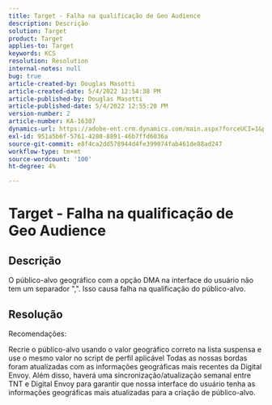 ```yaml
---
title: Target - Falha na qualificação de Geo Audience
description: Descrição
solution: Target
product: Target
applies-to: Target
keywords: KCS
resolution: Resolution
internal-notes: null
bug: true
article-created-by: Douglas Masotti
article-created-date: 5/4/2022 12:54:38 PM
article-published-by: Douglas Masotti
article-published-date: 5/4/2022 12:55:20 PM
version-number: 2
article-number: KA-16307
dynamics-url: https://adobe-ent.crm.dynamics.com/main.aspx?forceUCI=1&pagetype=entityrecord&etn=knowledgearticle&id=0a1d1459-a9cb-ec11-a7b6-6045bd00d7cd
exl-id: 951a5b6f-5761-4280-8891-46b7ffd6036a
source-git-commit: e8f4ca2dd578944d4fe399074fab461de88ad247
workflow-type: tm+mt
source-wordcount: '100'
ht-degree: 4%

---
```


# Target - Falha na qualificação de Geo Audience

## Descrição


O público-alvo geográfico com a opção DMA na interface do usuário não tem um separador &quot;,&quot;. Isso causa falha na qualificação do público-alvo.


## Resolução


Recomendações:

Recrie o público-alvo usando o valor geográfico correto na lista suspensa e use o mesmo valor no script de perfil aplicável Todas as nossas bordas foram atualizadas com as informações geográficas mais recentes da Digital Envoy. Além disso, haverá uma sincronização/atualização semanal entre TNT e Digital Envoy para garantir que nossa interface do usuário tenha as informações geográficas mais atualizadas para a criação de público-alvo.

